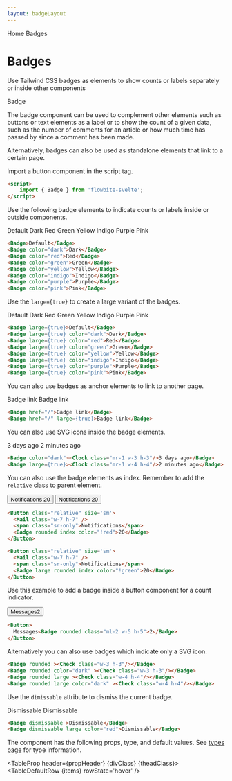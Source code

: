 ```yaml
---
layout: badgeLayout
---
```


<script>
  import Htwo from '../utils/Htwo.svelte'
  import ExampleDiv from '../utils/ExampleDiv.svelte'
  import GitHubSource from '../utils/GitHubSource.svelte'
  import CompoDescription from '../utils/CompoDescription.svelte'
  import TableProp from '../utils/TableProp.svelte'
  import TableDefaultRow from '../utils/TableDefaultRow.svelte'
  import { Badge, Button, Breadcrumb, BreadcrumbItem } from '$lib'
  import Dot from '$lib/avatar/Dot.svelte';
  import { Home, Clock, Check, Mail } from 'svelte-heros';
  import componentProps from '../props/Badge.json'
  // Props table
  let items = componentProps.props
	let propHeader = ['Name', 'Type', 'Default']
  let theadClass ='text-xs text-gray-700 uppercase bg-gray-50 dark:bg-gray-700 dark:text-white'
	let divClass = 'max-w-xs bg-white rounded-lg border border-gray-200 shadow-md dark:bg-gray-800 dark:border-gray-700';

</script>

<Breadcrumb>
  <BreadcrumbItem href="/" icon={Home} variation="solid">Home</BreadcrumbItem>
  <BreadcrumbItem>Badges</BreadcrumbItem>
</Breadcrumb>

<h1 class="text-3xl w-full dark:text-white pt-8 pb-4">Badges</h1>

<CompoDescription>Use Tailwind CSS badges as elements to show counts or labels separately or inside other components</CompoDescription>

<ExampleDiv>
<GitHubSource href="badges/Badge.svelte">Badge</GitHubSource>
</ExampleDiv>

The badge component can be used to complement other elements such as buttons or text elements as a label or to show the count of a given data, such as the number of comments for an article or how much time has passed by since a comment has been made.

Alternatively, badges can also be used as standalone elements that link to a certain page.

<Htwo label="Setup" />

Import a button component in the script tag.

```html
<script>
	import { Badge } from 'flowbite-svelte';
</script>
```

<Htwo label="Default badge" />

Use the following badge elements to indicate counts or labels inside or outside components.

<ExampleDiv class="flex gap-2 text-white">
<Badge>Default</Badge>
<Badge color="dark">Dark</Badge>
<Badge color="red">Red</Badge>
<Badge color="green">Green</Badge>
<Badge color="yellow">Yellow</Badge>
<Badge color="indigo">Indigo</Badge>
<Badge color="purple">Purple</Badge>
<Badge color="pink">Pink</Badge>
</ExampleDiv>


```html
<Badge>Default</Badge>
<Badge color="dark">Dark</Badge>
<Badge color="red">Red</Badge>
<Badge color="green">Green</Badge>
<Badge color="yellow">Yellow</Badge>
<Badge color="indigo">Indigo</Badge>
<Badge color="purple">Purple</Badge>
<Badge color="pink">Pink</Badge>
```

<Htwo label="Large badges" />

Use the `large={true}` to create a large variant of the badges.

<ExampleDiv class="flex gap-2">
<Badge large={true}>Default</Badge>
<Badge large={true} color="dark">Dark</Badge>
<Badge large={true} color="red">Red</Badge>
<Badge large={true} color="green">Green</Badge>
<Badge large={true} color="yellow">Yellow</Badge>
<Badge large={true} color="indigo">Indigo</Badge>
<Badge large={true} color="purple">Purple</Badge>
<Badge large={true} color="pink">Pink</Badge>
</ExampleDiv>

```html
<Badge large={true}>Default</Badge>
<Badge large={true} color="dark">Dark</Badge>
<Badge large={true} color="red">Red</Badge>
<Badge large={true} color="green">Green</Badge>
<Badge large={true} color="yellow">Yellow</Badge>
<Badge large={true} color="indigo">Indigo</Badge>
<Badge large={true} color="purple">Purple</Badge>
<Badge large={true} color="pink">Pink</Badge>
```

<Htwo label="Badges as links" />
You can also use badges as anchor elements to link to another page.

<ExampleDiv> <!-- Don't use flex. You won't see the size difference -->
<Badge href="/" class="mr-2">Badge link</Badge>
<Badge href="/" large={true}>Badge link</Badge>
</ExampleDiv>


```html
<Badge href="/">Badge link</Badge>
<Badge href="/" large={true}>Badge link</Badge>
```

<Htwo label="Badges with icon" />
You can also use SVG icons inside the badge elements.

<ExampleDiv> <!-- Don't use flex. You won't see the size difference -->
<Badge color="dark" class="mr-2"><Clock class="mr-1 w-3 h-3"/>3 days ago</Badge>
<Badge large={true}><Clock class="mr-1 w-4 h-4"/>2 minutes ago</Badge>
</ExampleDiv>

```html
<Badge color="dark"><Clock class="mr-1 w-3 h-3"/>3 days ago</Badge>
<Badge large={true}><Clock class="mr-1 w-4 h-4"/>2 minutes ago</Badge>
```

<Htwo label="Notification badge" />

You can also use the badge elements as index. Remember to add the `relative` class to parent element.

<ExampleDiv class="flex gap-4">
<Button class="relative" size='sm'>
  <Mail class="w-7 h-7" />
  <span class="sr-only">Notifications</span>
  <Badge rounded index color="!red">20</Badge>
</Button>

<Button class="relative" size='sm'>
  <Mail class="w-7 h-7" />
  <span class="sr-only">Notifications</span>
  <Badge large rounded index color="!green">20</Badge>
</Button>
</ExampleDiv>

```html
<Button class="relative" size='sm'>
  <Mail class="w-7 h-7" />
  <span class="sr-only">Notifications</span>
  <Badge rounded index color="!red">20</Badge>
</Button>

<Button class="relative" size='sm'>
  <Mail class="w-7 h-7" />
  <span class="sr-only">Notifications</span>
  <Badge large rounded index color="!green">20</Badge>
</Button>
```

<Htwo label="Button with badge" />

Use this example to add a badge inside a button component for a count indicator.

<ExampleDiv>
  <Button>
    Messages<Badge rounded class="ml-2 w-5 h-5">2</Badge>
  </Button>
</ExampleDiv>

```html
<Button>
  Messages<Badge rounded class="ml-2 w-5 h-5">2</Badge>
</Button>
```

<Htwo label="Badge with icon only" />

Alternatively you can also use badges which indicate only a SVG icon.

<ExampleDiv> <!-- Don't use flex. You won't see the size difference -->
<Badge rounded ><Check class="w-3 h-3"/></Badge>
<Badge rounded color="dark" ><Check class="w-3 h-3"/></Badge>
<Badge rounded large ><Check class="w-4 h-4"/></Badge>
<Badge rounded large color="dark" ><Check class="w-4 h-4"/></Badge>
</ExampleDiv>

```html
<Badge rounded ><Check class="w-3 h-3"/></Badge>
<Badge rounded color="dark" ><Check class="w-3 h-3"/></Badge>
<Badge rounded large ><Check class="w-4 h-4"/></Badge>
<Badge rounded large color="dark" ><Check class="w-4 h-4"/></Badge>
```

<Htwo label="Dismissable badges" />

Use the `dimissable` attribute to dismiss the current badge.

<ExampleDiv> <!-- Don't use flex. You won't see the size difference -->
<Badge dismissable >Dismissable</Badge>
<Badge dismissable large color="red">Dismissable</Badge>
</ExampleDiv>

```html
<Badge dismissable >Dismissable</Badge>
<Badge dismissable large color="red">Dismissable</Badge>
```

<Htwo label="Props" />

The component has the following props, type, and default values. See <a href="/pages/types">types 
 page</a> for type information.

<TableProp header={propHeader} {divClass} {theadClass}>
  <TableDefaultRow {items} rowState='hover' />
</TableProp>